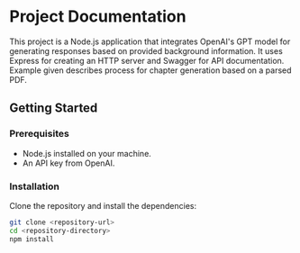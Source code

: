 # Project Documentation

This project is a Node.js application that integrates OpenAI's GPT model for generating responses based on provided background information. It uses Express for creating an HTTP server and Swagger for API documentation. Example given describes process for chapter generation based on a parsed PDF.

## Getting Started

### Prerequisites

- Node.js installed on your machine.
- An API key from OpenAI.

### Installation

Clone the repository and install the dependencies:

```bash
git clone <repository-url>
cd <repository-directory>
npm install

